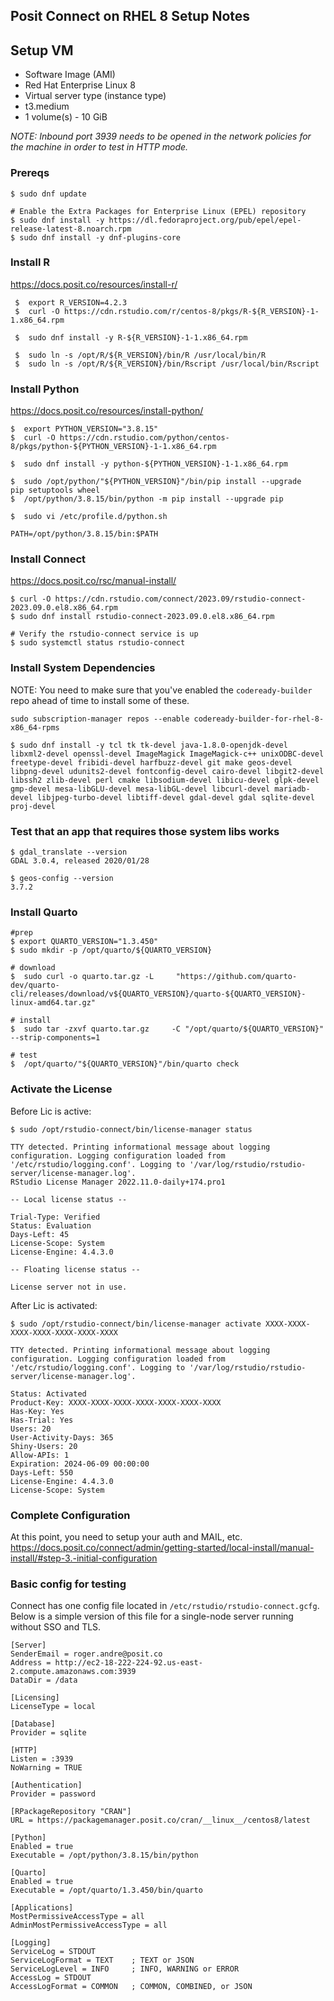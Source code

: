 Posit Connect on RHEL 8 Setup Notes
---------------------------------------------------------

## Setup VM
- Software Image (AMI)
- Red Hat Enterprise Linux 8
- Virtual server type (instance type)
- t3.medium
- 1 volume(s) - 10 GiB

_NOTE: Inbound port 3939 needs to be opened in the network policies for the machine in order to test in HTTP mode._ 

### Prereqs
```
$ sudo dnf update 

# Enable the Extra Packages for Enterprise Linux (EPEL) repository
$ sudo dnf install -y https://dl.fedoraproject.org/pub/epel/epel-release-latest-8.noarch.rpm
$ sudo dnf install -y dnf-plugins-core
```

### Install R
https://docs.posit.co/resources/install-r/

```
 $  export R_VERSION=4.2.3
 $  curl -O https://cdn.rstudio.com/r/centos-8/pkgs/R-${R_VERSION}-1-1.x86_64.rpm
 
 $  sudo dnf install -y R-${R_VERSION}-1-1.x86_64.rpm
 
 $  sudo ln -s /opt/R/${R_VERSION}/bin/R /usr/local/bin/R
 $  sudo ln -s /opt/R/${R_VERSION}/bin/Rscript /usr/local/bin/Rscript
```

### Install Python
https://docs.posit.co/resources/install-python/

```
$  export PYTHON_VERSION="3.8.15"
$  curl -O https://cdn.rstudio.com/python/centos-8/pkgs/python-${PYTHON_VERSION}-1-1.x86_64.rpm

$  sudo dnf install -y python-${PYTHON_VERSION}-1-1.x86_64.rpm

$  sudo /opt/python/"${PYTHON_VERSION}"/bin/pip install --upgrade     pip setuptools wheel
$  /opt/python/3.8.15/bin/python -m pip install --upgrade pip

$  sudo vi /etc/profile.d/python.sh

PATH=/opt/python/3.8.15/bin:$PATH
```

### Install Connect

https://docs.posit.co/rsc/manual-install/

```
$ curl -O https://cdn.rstudio.com/connect/2023.09/rstudio-connect-2023.09.0.el8.x86_64.rpm
$ sudo dnf install rstudio-connect-2023.09.0.el8.x86_64.rpm 

# Verify the rstudio-connect service is up
$ sudo systemctl status rstudio-connect
```

### Install System Dependencies

NOTE:  You need to make sure that you've enabled the `codeready-builder` repo ahead of time to install some of these.

`sudo subscription-manager repos --enable codeready-builder-for-rhel-8-x86_64-rpms`

```
$ sudo dnf install -y tcl tk tk-devel java-1.8.0-openjdk-devel libxml2-devel openssl-devel ImageMagick ImageMagick-c++ unixODBC-devel freetype-devel fribidi-devel harfbuzz-devel git make geos-devel libpng-devel udunits2-devel fontconfig-devel cairo-devel libgit2-devel libssh2 zlib-devel perl cmake libsodium-devel libicu-devel glpk-devel gmp-devel mesa-libGLU-devel mesa-libGL-devel libcurl-devel mariadb-devel libjpeg-turbo-devel libtiff-devel gdal-devel gdal sqlite-devel proj-devel
```

### Test that an app that requires those system libs works

```
$ gdal_translate --version
GDAL 3.0.4, released 2020/01/28

$ geos-config --version
3.7.2
```

### Install Quarto

```
#prep
$ export QUARTO_VERSION="1.3.450"
$ sudo mkdir -p /opt/quarto/${QUARTO_VERSION}

# download
$  sudo curl -o quarto.tar.gz -L     "https://github.com/quarto-dev/quarto-cli/releases/download/v${QUARTO_VERSION}/quarto-${QUARTO_VERSION}-linux-amd64.tar.gz"

# install
$  sudo tar -zxvf quarto.tar.gz     -C "/opt/quarto/${QUARTO_VERSION}"     --strip-components=1

# test
$  /opt/quarto/"${QUARTO_VERSION}"/bin/quarto check
  ```

### Activate the License

Before Lic is active:

```
$ sudo /opt/rstudio-connect/bin/license-manager status

TTY detected. Printing informational message about logging configuration. Logging configuration loaded from '/etc/rstudio/logging.conf'. Logging to '/var/log/rstudio/rstudio-server/license-manager.log'.
RStudio License Manager 2022.11.0-daily+174.pro1

-- Local license status --

Trial-Type: Verified
Status: Evaluation
Days-Left: 45
License-Scope: System
License-Engine: 4.4.3.0

-- Floating license status --

License server not in use.
```

After Lic is activated:

```
$ sudo /opt/rstudio-connect/bin/license-manager activate XXXX-XXXX-XXXX-XXXX-XXXX-XXXX-XXXX

TTY detected. Printing informational message about logging configuration. Logging configuration loaded from '/etc/rstudio/logging.conf'. Logging to '/var/log/rstudio/rstudio-server/license-manager.log'.

Status: Activated
Product-Key: XXXX-XXXX-XXXX-XXXX-XXXX-XXXX-XXXX
Has-Key: Yes
Has-Trial: Yes
Users: 20
User-Activity-Days: 365
Shiny-Users: 20
Allow-APIs: 1
Expiration: 2024-06-09 00:00:00
Days-Left: 550
License-Engine: 4.4.3.0
License-Scope: System
```

### Complete Configuration

At this point, you need to setup your auth and MAIL, etc.  https://docs.posit.co/connect/admin/getting-started/local-install/manual-install/#step-3.-initial-configuration

### Basic config for testing

Connect has one config file located in `/etc/rstudio/rstudio-connect.gcfg`.  Below is a simple version of this file for a single-node server running without SSO and TLS.

```
[Server]
SenderEmail = roger.andre@posit.co
Address = http://ec2-18-222-224-92.us-east-2.compute.amazonaws.com:3939
DataDir = /data

[Licensing]
LicenseType = local

[Database]
Provider = sqlite

[HTTP]
Listen = :3939
NoWarning = TRUE

[Authentication]
Provider = password

[RPackageRepository "CRAN"]
URL = https://packagemanager.posit.co/cran/__linux__/centos8/latest

[Python]
Enabled = true
Executable = /opt/python/3.8.15/bin/python

[Quarto]
Enabled = true
Executable = /opt/quarto/1.3.450/bin/quarto

[Applications]
MostPermissiveAccessType = all
AdminMostPermissiveAccessType = all

[Logging]
ServiceLog = STDOUT
ServiceLogFormat = TEXT    ; TEXT or JSON
ServiceLogLevel = INFO     ; INFO, WARNING or ERROR
AccessLog = STDOUT
AccessLogFormat = COMMON   ; COMMON, COMBINED, or JSON
```
